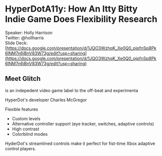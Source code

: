 
# HyperDotA11y: How An Itty Bitty Indie Game Does Flexibility Research
Speaker: Holly Harrison  
Twitter: @hollharris  
Slide Deck: [https://docs.google.com/presentation/d/1JQO3WzhqK_Xe0Q0_pjpfnSp8Pk6lNM7n6jBnV83W73g/edit?usp=sharing](https://docs.google.com/presentation/d/1JQO3WzhqK_Xe0Q0_pjpfnSp8Pk6lNM7n6jBnV83W73g/edit?usp=sharing)

## Meet Glitch 
is an indepedent video game label to the off-beat and experimenta

HyperDot's developer Charles McGregor

Flexible features
- Custom levels
- Alternative controller support (eye tracker, switches, adaptive controls)
- High contrast
- Colorblind modes

HyderDot's streamlined controls make it perfect for fist-time Xbox adaptive control players.

